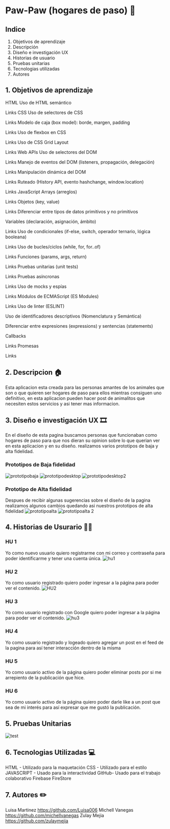 # Paw-Paw (hogares de paso) 🐾

## Indice
1. Objetivos de aprendizaje
2. Descripción
3. Diseño e investigación UX
4. Historias de usuario
5. Pruebas unitarias
6. Tecnologias utilizadas
7. Autores

## 1. Objetivos de aprendizaje
HTML
 Uso de HTML semántico

Links
CSS
 Uso de selectores de CSS

Links
 Modelo de caja (box model): borde, margen, padding

Links
 Uso de flexbox en CSS

Links
 Uso de CSS Grid Layout

Links
Web APIs
 Uso de selectores del DOM

Links
 Manejo de eventos del DOM (listeners, propagación, delegación)

Links
 Manipulación dinámica del DOM

Links
 Ruteado (History API, evento hashchange, window.location)

Links
JavaScript
 Arrays (arreglos)

Links
 Objetos (key, value)

Links
 Diferenciar entre tipos de datos primitivos y no primitivos

 Variables (declaración, asignación, ámbito)

Links
 Uso de condicionales (if-else, switch, operador ternario, lógica booleana)

Links
 Uso de bucles/ciclos (while, for, for..of)

Links
 Funciones (params, args, return)

Links
 Pruebas unitarias (unit tests)

Links
 Pruebas asíncronas

Links
 Uso de mocks y espías

Links
 Módulos de ECMAScript (ES Modules)

Links
 Uso de linter (ESLINT)

 Uso de identificadores descriptivos (Nomenclatura y Semántica)

 Diferenciar entre expresiones (expressions) y sentencias (statements)

 Callbacks

Links
 Promesas

Links


## 2. Descripcion 🏠

Esta aplicacion esta creada para las personas amantes de los animales que son o que quieren ser hogares de paso para ellos mientras consiguen uno definitivo, en esta aplicacion pueden hacer post de animalitos que necesiten estos servicios y asi tener mas informacion.

## 3. Diseño e investigación UX 🎞️
En el diseño de esta pagina buscamos personas que funcionaban como hogares de paso para que nos dieran su opinion sobre lo que querian ver en esta aplicacion y en su diseño. realizamos varios prototipos de baja y alta fidelidad.

### Prototipos de Baja fidelidad
![prototipobaja](https://user-images.githubusercontent.com/97688160/160881816-9c615b28-d1e9-487d-97b3-bfcee39024fc.png)
![prototipodesktop](https://user-images.githubusercontent.com/97688160/160883115-dbd59922-2db3-441b-8e5f-2f2818f75b56.png)
![prototipodesktop2](https://user-images.githubusercontent.com/97688160/160883168-841ba2ba-d016-4e0e-9fe3-d17fbd216e06.png)


### Prototipo de Alta fidelidad
Despues de recibir algunas sugerencias sobre el diseño de la pagina realizamos algunos cambios quedando asi nuestros prototipos de alta fidelidad
![prototipoalta](https://user-images.githubusercontent.com/97688160/160884878-d42a2aff-c8b1-4c37-903f-424bd75222b6.png)
![prototipoalta 2](https://user-images.githubusercontent.com/97688160/160885113-608b15f1-6a5f-45bd-9edd-2bd6811b9865.png)

## 4. Historias de Usurario 👩‍💻
### HU 1
Yo como nuevo usuario
quiero registrarme con mi correo y contraseña
para poder identificarme y tener una cuenta única.
![hu1](https://user-images.githubusercontent.com/97688160/161148068-00e1182f-357d-4f56-9b6a-0d0bf79c2068.png)

### HU 2
Yo como usuario registrado
quiero poder ingresar a la página
para poder ver el contenido.
![HU2](https://user-images.githubusercontent.com/97688160/161148366-b04e749f-9a1f-44ad-adec-aa9abcb000f8.png)

### HU 3
Yo como usuario registrado con Google
quiero poder ingresar a la página
para poder ver el contenido.
![hu3](https://user-images.githubusercontent.com/97688160/161148745-0cc03d2e-e5b1-405a-a405-e3b68441ac25.png)

### HU 4
Yo como usuario registrado y logeado
quiero agregar un post en el feed de la pagina
para así tener interacción dentro de la misma


### HU 5
Yo como usuario activo de la página
quiero poder eliminar posts
por si me arrepiento de la publicación que hice.


### HU 6
Yo como usuario activo de la página
quiero poder darle like a un post que sea de mi interés
para así expresar que me gustó la publicación.


## 5. Pruebas Unitarias

![test](https://user-images.githubusercontent.com/97688160/162304369-090049b6-76e6-4579-b586-dcb345ceb9eb.png)


## 6. Tecnologias Utilizadas 💻

HTML - Utilizado para la maquetación
CSS - Utilizado para el estilo
JAVASCRIPT - Usado para la interactividad
GitHub- Usado para el trabajo colaborativo
Firebase
FireStore

## 7. Autores ✏️

Luisa Martinez https://github.com/Luisa006
Michell Vanegas https://github.com/michellvanegas
Zulay Mejia https://github.com/zulaymejia